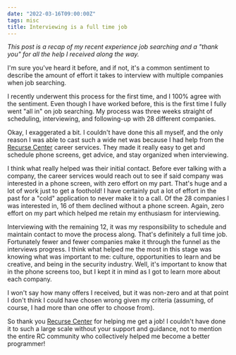 ```yaml
---
date: "2022-03-16T09:00:00Z"
tags: misc
title: Interviewing is a full time job
---
```


*This post is a recap of my recent experience job searching and a "thank you" for
all the help I received along the way.*

I'm sure you've heard it before, and if not, it's a common sentiment to
describe the amount of effort it takes to interview with multiple companies
when job searching.

I recently underwent this process for the first time, and I 100% agree with the
sentiment. Even though I have worked before, this is the first time I fully
went "all in" on job searching. My process was three weeks straight of
scheduling, interviewing, and following-up with 28 different companies.

Okay, I exaggerated a bit. I couldn't have done this all myself, and the only
reason I was able to cast such a wide net was because I had help from the
[Recurse Center](https://www.recurse.com/scout/click?t=bd78c8b557bd3fa6fb1a1e026cb63ddd) career services. They made it really easy to get and
schedule phone screens, get advice, and stay organized when interviewing.

I think what really helped was their initial contact. Before ever talking with
a company, the career services would reach out to see if said company was
interested in a phone screen, with zero effort on my part. That's huge and a
lot of work just to get a foothold! I have certainly put a lot of effort in the
past for a "cold" application to never make it to a call. Of the 28 companies I
was interested in, 16 of them declined without a phone screen. Again, zero
effort on my part which helped me retain my enthusiasm for interviewing.

Interviewing with the remaining 12, it was my responsibility to schedule and
maintain contact to move the process along. That's definitely a full time job.
Fortunately fewer and fewer companies make it through the funnel as the
interviews progress. I think what helped me the most in this stage was knowing
what was important to me: culture, opportunities to learn and be creative, and
being in the security industry. Well, it's important to know that in the phone
screens too, but I kept it in mind as I got to learn more about each company.

I won't say how many offers I received, but it was non-zero and at that point I
don't think I could have chosen wrong given my criteria (assuming, of course, I
had more than one offer to choose from).

So thank you [Recurse Center](https://www.recurse.com/scout/click?t=bd78c8b557bd3fa6fb1a1e026cb63ddd) for helping me get a job! I couldn't have done
it to such a large scale without your support and guidance, not to mention the
entire RC community who collectively helped me become a better programmer!

